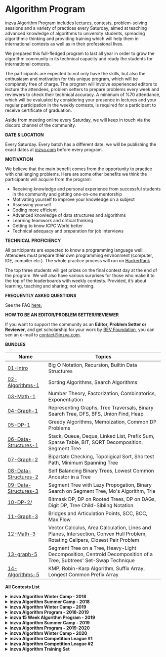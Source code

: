 # Algorithm Program

inzva Algorithm Program includes lectures, contests, problem-solving sessions and a variety of practices every Saturday, aimed at teaching advanced knowledge of algorithms to university students, spreading algorithmic thinking and providing training which will help them in international contests as well as in their professional lives.
 
We prepared this full-fledged program to last all year in order to grow the algorithm community in its technical capacity and ready the students for international contests.

The participants are expected to not only have the skills, but also the enthusiasm and motivation for this unique program, which will be completely free of charge. The program will involve experienced editors to lecture the attendees, problem setters to prepare problems every week and reviewers to check their technical accuracy. A minimum of %70 attendance, which will be evaluated by considering your presence in lectures and your regular participation in the weekly contests, is required for a participant to receive certificate of graduation. 

Aside from meeting online every Saturday, we will keep in touch via the discord channel of the community.


**DATE & LOCATION**

Every Saturday. Every batch has a different date, we will be publishing the exact dates at [inzva.com](inzva.com) before every program.


**MOTIVATION**

We believe that the main benefit comes from the opportunity to practice with challenging problems. Here are some other benefits we think the participants will acquire from the program: 

- Receiving knowledge and personal experience from successful students in the community and getting one-on-one mentorship
- Motivating yourself to improve your knowledge on a subject
- Assessing yourself
- Coding more efficient
- Advanced knowledge of data structures and algorithms
- Learning teamwork and critical thinking
- Getting to know ICPC World better 
- Technical adequacy and preparation for job interviews

**TECHNICAL PROFICIENCY**

All participants are expected to know a programming language well. Attendees must prepare their own programming environment (computer, IDE, compiler etc.). The whole practice process will run on [HackerRank](https://www.hackerrank.com)


The top three students will get prizes on the final contest day at the end of the program. We will also have various surprises for those who make it to the top of the leaderboards with weekly contests. Provided, it’s about learning, teaching and sharing; not winning.

**FREQUENTLY ASKED QUESTIONS**

See the FAQ [here.](https://inzva.com/faq-algorithm-competition-programme)

**HOW TO BE AN EDITOR/PROBLEM SETTER/REVIEWER**

If you want to support the community as an **Editor, Problem Setter or Reviewer**, and get scholarship for your work by [BEV Foundation](https://bev.foundation/), you can sen an e-mail to contact@inzva.com.

**BUNDLES** 

| Name | Topics |
|------|-------|
| [01-Intro](https://github.com/inzva/Algorithm-Program/tree/master/bundles/01-intro) | Big O Notation, Recursion, Builtin Data Structures|
| [02-Algorithms-1](https://github.com/inzva/Algorithm-Program/tree/master/bundles/02-algorithms-1) | Sorting Algorithms, Search Algorithms|
| [03-Math-1](https://github.com/inzva/Algorithm-Program/tree/master/bundles/03-math-1) | Number Theory, Factorization, Combinatorics, Exponentiation|
| [04-Graph-1](https://github.com/inzva/Algorithm-Program/tree/master/bundles/04-graph-1) | Representing Graphs, Tree Traversals, Binary Search Tree, DFS, BFS, Union Find, Heap|
| [05-DP-1](https://github.com/inzva/Algorithm-Program/tree/master/bundles/05-dp-1) | Greedy Algorithms, Memoization, Common DP Problems|
| [06-Data-Structures-1](https://github.com/inzva/Algorithm-Program/tree/master/bundles/06-data-structures-1) | Stack, Queue, Deque, Linked List, Prefix Sum, Sparse Table, BIT, SQRT Decomposition, Segment Tree|
| [07-Graph-2](https://github.com/inzva/Algorithm-Program/tree/master/bundles/07-graph-2) | Bipartate Checking, Topoligical Sort, Shortest Path, Minimum Spanning Tree|
| [08-Data-Structures-2](https://github.com/inzva/Algorithm-Program/tree/master/bundles/08-data-structures-2) |Self Balancing Binary Trees, Lowest Common Ancestor in a Tree|
| [09-Data-Structures-3](https://github.com/inzva/Algorithm-Program/tree/master/bundles/09-data-structures-3) |Segment Tree with Lazy Propogation, Binary Search on Segment Tree, Mo's Algorithm, Trie|
| [10-DP-2/](https://github.com/inzva/Algorithm-Program/tree/master/bundles/10-dp-2) |Bitmask DP, DP on Rooted Trees, DP on DAGs, Digit DP, Tree Child-Sibling Notation|
| [11-Graph-3](https://github.com/inzva/Algorithm-Program/tree/master/bundles/11-graph-3) |Bridges and Articulation Points, SCC, BCC, Max Flow|
| [12-Math-3](https://github.com/inzva/Algorithm-Program/tree/master/bundles/12-math-3) |Vector Calculus, Area Calculation, Lines and Planes, Intersection, Convex Hull Problem, Rotating Calipers, Closest Pair Problem|
| [13-graph-5](https://github.com/inzva/Algorithm-Program/tree/master/bundles/13-graph-5) |Segment Tree on a Tree, Heavy-Light Decomposition, Centroid Decomposition of a Tree, Subtrees' Set-Swap Technique|
| [14-Algorithms-5](https://github.com/inzva/Algorithm-Program/tree/master/bundles/14-algorithms-5) |KMP, Robin-Karp Algorithm, Suffix Array, Longest Common Prefix Array|



**All Contests List**

<details>
<summary> <b> inzva Algorithm Winter Camp - 2018 </b> </summary>
  
  | Name | Topic |
|------|-------|
| [inzva Algorithm Competition Winter Camp 2018 Qualification](https://www.hackerrank.com/inzva-algorithmic-competition-winter-camp-qualification) | No Specific Topic|
| [inzva ACWC 2018 Contest #1](https://www.hackerrank.com/acwc-session-1) | No Specific Topic|
| [inzva ACWC 2018 Contest #2](https://www.hackerrank.com/acwc-session-2) | No Specific Topic|
| [inzva ACWC 2018 Contest #3](https://www.hackerrank.com/acwc-session-3) | No Specific Topic|
| [inzva ACWC 2018 Contest #4](https://www.hackerrank.com/acwc-session-4) | No Specific Topic|
| [inzva ACWC 2018 Contest #5](https://www.hackerrank.com/acwc-session-5) | No Specific Topic|
| [inzva Algorithmic Competition Winter Camp 2018 All Problems](https://www.hackerrank.com/inzva-algorithmic-competition-winter-camp) | No Specific Topic|
</details>

<details>
<summary> <b> inzva Algorithm Summer Camp - 2018 </b> </summary>
  
  | Name | Topic |
|------|-------|
| [inzva Algorithm Competition Summer Camp 2018 Qualification](https://www.hackerrank.com/inzva-algorithmic-competition-summer-camp-qualification) | No Specific Topic|
| [inzva Algorithm Competition Summer Camp 2018 Expert Final Contest](www.hackerrank.com/inzva-acsc-expert-final-contest) | No Specific Topic|
| [inzva ACSC Foundation Contest #1](https://www.hackerrank.com/inzva-acsc-foundation-1) | No Specific Topic|
| [inzva ACSC 2018 Foundation Contest #2](https://www.hackerrank.com/inzva-acsc-foundation-2) | No Specific Topic|
| [inzva ACSC 2018 Foundation Contest #3](https://www.hackerrank.com/inzva-acsc-foundation-3) | No Specific Topic|
| [inzva ACSC 2018 Foundation Contest #4](https://www.hackerrank.com/inzva-acsc-foundation-4) | No Specific Topic|
| [inzva ACSC 2018 Foundation Contest #5](https://www.hackerrank.com/inzva-acsc-foundation-5) | No Specific Topic|
| [inzva ACSC 2018 Foundation Contest #6](https://www.hackerrank.com/inzva-acsc-foundation-6) | No Specific Topic|
| [inzva ACSC 2018 Foundation Final](https://www.hackerrank.com/inzva-acsc-foundation-final) | No Specific Topic|
| [inzva ACSC 2018 Advanced Long Contest #1](https://www.hackerrank.com/inzva-acsc-advanced-long-contest-1) | No Specific Topic|
| [inzva ACSC 2018 Advanced Long Contest #2](https://www.hackerrank.com/inzva-acsc-advanced-long-contest-2) | No Specific Topic|
| [inzva ACSC 2018 Advanced Contest #1](https://www.hackerrank.com/inzva-acsc-advanced-daily-1) | No Specific Topic|
| [inzva ACSC 2018 Advanced Contest #2](https://www.hackerrank.com/inzva-acsc-advanced-daily-2) | No Specific Topic|
| [inzva ACSC 2018 Advanced Contest #3](https://www.hackerrank.com/inzva-acsc-advanced-daily-contest-3) | No Specific Topic|
| [inzva ACSC 2018 Advanced Contest #4](https://www.hackerrank.com/inzva-acsc-advanced-daily-contest-4) | No Specific Topic|
| [inzva ACSC 2018 Advanced Final Contest](https://www.hackerrank.com/inzva-acsc-advanced-final-contest) | No Specific Topic|
| [inzva ACSC 2018 Foundation Upsolving](https://www.hackerrank.com/inzva-acsc-foundation-upsolving) | No Specific Topic|
| [inzva ACSC 2018 Advanced Upsolving](https://www.hackerrank.com/inzva-acsc-advanced-upsolving) | No Specific Topic|
| [inzva ACSC 2018 Expert Contest #1](https://www.hackerrank.com/acsc-session-1) | No Specific Topic|
| [inzva ACSC 2018 Expert Contest #2](https://www.hackerrank.com/acsc-session-2) | No Specific Topic|
| [inzva ACSC 2018 Expert Contest #3](https://www.hackerrank.com/acsc-session-3) | No Specific Topic|
| [inzva ACSC 2018 Expert Contest #4](https://www.hackerrank.com/acsc-session-4) | No Specific Topic|
| [inzva ACSC 2018 Expert Contest #5](https://www.hackerrank.com/acsc-session-5) | No Specific Topic|
| [inzva ACSC 2018 Expert Contest #6](https://www.hackerrank.com/acsc-session-6) | No Specific Topic|
| [inzva ACSC 2018 Expert Final](https://www.hackerrank.com/inzva-acsc-expert-final) | No Specific Topic|  
</details>

<details>
<summary> <b> inzva Algorithm Winter Camp - 2019 </b> </summary>
  
  | Name | Topic |
|------|-------|
| [inzva Algorithmic Competition Winter Camp 2019 Qualification Contest](www.hackerrank.com/inzva-acwc2019-qualification) | No Specific Topic|
| [inzva ACWC 2019 Advanced #1](https://www.hackerrank.com/inzva-acwc-2019-advanced-1) | No Specific Topic|
| [inzva ACWC 2019 Advanced #2](https://www.hackerrank.com/inzva-acwc-2019-advanced-2) | No Specific Topic|
| [inzva ACWC 2019 Advanced #3](https://www.hackerrank.com/inzva-acwc-2019-advanced-3) | No Specific Topic|
| [inzva ACWC 2019 Advanced #4](https://www.hackerrank.com/inzva-acwc-2019-advanced-4) | No Specific Topic|
| [inzva ACWC 2019 Advanced #5](https://www.hackerrank.com/inzva-acwc-2019-advanced-5) | No Specific Topic|
| [inzva ACWC 2019 Advanced Final](https://www.hackerrank.com/inzva-acwc-2019-advanced-final) | No Specific Topic|
| [inzva ACWC 2019 Foundation Problems](https://www.hackerrank.com/inzva-acwc-2019-foundation-problems) | No Specific Topic|
| [inzva ACWC 2019 Advanced Upsolving](https://www.hackerrank.com/inzva-acwc-2019-advanced-upsolving) | No Specific Topic|
| [inzva ACWC 2019 Foundation Final](https://www.hackerrank.com/inzva-acwc-2019-foundation-final) | No Specific Topic|
  
</details>

<details>
<summary> <b> inzva Algorithm Program - 2018-2019 </b> </summary>
  
  | Name | Topic |
|------|-------|
| [inzva Algorithm Program 2018-2019 Intro Onsite](https://www.hackerrank.com/inzva-01-intro-onsite-2018) | No Specific Topic|
| [inzva Algorithm Program 2018-2019 Intro Online](https://www.hackerrank.com/inzva-01-intro-online-2018) | No Specific Topic|
| [inzva Algorithm Program 2018-2019 Algorithm Online](https://www.hackerrank.com/inzva-02-algorithm-1-online-2018) | No Specific Topic|
| [inzva Algorithm Program 2018-2019 Algorithm Onsite](https://www.hackerrank.com/inzva-02-algorithm-1-onsite-2018) | No Specific Topic|
| [inzva Algorithm Program 2018-2019 Math-1 Online](https://www.hackerrank.com/inzva-03-math-1-online-2018) | No Specific Topic|
| [inzva Algorithm Program 2018-2019 Math-1 Onsite](https://www.hackerrank.com/inzva-03-math-1-onsite-2018) | No Specific Topic|
| [inzva Algorithm Program 2018-2019 Graph-1 Online](https://www.hackerrank.com/inzva-04-graph-1-online-2018) | No Specific Topic|
| [inzva Algorithm Program 2018-2019 Graph-1 Onsite](https://www.hackerrank.com/inzva-04-graph-1-onsite-2018) | No Specific Topic|
| [inzva Algorithm Program 2018-2019 DP-1 Online](https://www.hackerrank.com/inzva-05-dp-1-online-2018) | No Specific Topic|
| [inzva Algorithm Program 2018-2019 DP-1 Onsite](https://www.hackerrank.com/inzva-05-dp-1-onsite-2018) | No Specific Topic|
| [inzva Algorithm Program 2018-2019 Graph-2 Online](https://www.hackerrank.com/inzva-07-graph-2-online-2019) | No Specific Topic|
| [inzva Algorithm Program 2018-2019 Graph-2 Onsite](https://www.hackerrank.com/inzva-07-graph-2-onsite-2019) | No Specific Topic|
| [inzva Algorithm Program 2018-2019 Data Structures-2 Online](https://www.hackerrank.com/inzva-08-data-structures-2-online-2019) | No Specific Topic|
| [inzva Algorithm Program 2018-2019 DP-2 Online](https://www.hackerrank.com/inzva-10-dp-2-online-2019) | No Specific Topic|
| [inzva Algorithm Program 2018-2019 Data Structures-2 Onsite](https://www.hackerrank.com/inzva-08-data-structures-2-onsite-2019) | No Specific Topic|
| [inzva Algorithm Program 2018-2019 Graph-3 Online](https://www.hackerrank.com/inzva-11-graph-3-online-2019) | No Specific Topic|
| [inzva Algorithm Program 2018-2019 Graph-3 Onsite](https://www.hackerrank.com/inzva-11-graph-3-onsite-2019) | No Specific Topic|
| [inzva Algorithm Program 2018-2019 Math-3 Online](https://www.hackerrank.com/inzva-12-math-3-online-2019) | No Specific Topic|  
</details>


<details>
<summary> <b> inzva 15 Week Algorithm Program - 2019 </b> </summary>
  
  | Name | Topic |
|------|-------|
| [inzva 15 Week Algorithm Program 2019 Intro Online](https://www.hackerrank.com/inzva-ap02-01-intro-online) | No Specific Topic|
| [inzva 15 Week Algorithm Program 2019 Intro Onsite](https://www.hackerrank.com/inzva-ap02-01-intro-onsite) | No Specific Topic|
| [inzva Algorithm Program 2018-2019 Data Structures-3 Online](https://www.hackerrank.com/inzva-09-data-structures-3-online-2019) | No Specific Topic|
| [inzva Algorithm Program 2018-2019 DP-2 Onsite](https://www.hackerrank.com/inzva-10-dp-2-onsite-2019) | No Specific Topic|
| [inzva 15 Week Algorithm Program 2019 Math Online](https://www.hackerrank.com/inzva-ap02-02-math-online) | No Specific Topic|
| [inzva Algorithm Program 2018-2019 Data Structures-3 Onsite](https://www.hackerrank.com/inzva-09-data-structures-3-onsite-2019) | No Specific Topic|
| [inzva 15 Week Algorithm Program 2019 DP Online](https://www.hackerrank.com/inzva-ap02-04-dp-online) | No Specific Topic|
| [inzva 15 Week Algorithm Program 2019 Math Onsite](https://www.hackerrank.com/inzva-ap02-02-math-onsite) | No Specific Topic|
| [inzva 15 Week Algorithm Program 2019 DP Onsite](https://www.hackerrank.com/inzva-ap02-04-dp-onsite) | No Specific Topic|
| [inzva 15 Week Algorithm Program 2019 Graph Online](https://www.hackerrank.com/inzva-ap02-03-graph-online) | No Specific Topic|
| [inzva 15 Week Algorithm Program 2019 Graph Onsite](https://www.hackerrank.com/inzva-ap02-03-graph-onsite) | No Specific Topic|
| [inzva 15 Week Algorithm Program 2019 Data Structures Online](https://www.hackerrank.com/inzva-ap02-05-data-structures-online) | No Specific Topic|
| [inzva 15 Week Algorithm Program 2019 Data Structures Onsite](https://www.hackerrank.com/inzva-ap02-05-data-structures-onsite) | No Specific Topic|
| [inzva 15 Week Algorithm Program 2019 Graph-2 Onsite](https://www.hackerrank.com/inzva-ap02-07-graph-2-onsite) | No Specific Topic|
| [inzva Algorithm Competition Summer Camp 2019 Qualification](https://www.hackerrank.com/inzva-algorithm-competition-summer-camp-2019-qualification) | No Specific Topic|
| [inzva 15 Week Algorithm Program 2019 Data Structures-2 Online](https://www.hackerrank.com/inzva-ap02-08-data-structures-2-online) | No Specific Topic|
| [inzva 15 Week Algorithm Program 2019 Data Structures-2 Onsite](https://www.hackerrank.com/inzva-ap02-08-data-structures-2-onsite) | No Specific Topic|
  
</details>

<details>
<summary> <b> inzva Algorithm Summer Camp - 2019 </b> </summary>
  
  | Name | Topic |
|------|-------|
| [inzva ACSC 2019 Advanced #1](https://www.hackerrank.com/inzva-acsc-19-advanced-1) | No Specific Topic|
| [inzva ACSC 2019 Advanced #2](https://www.hackerrank.com/inzva-acsc-19-advanced-2) | No Specific Topic|
| [inzva ACSC 2019 Foundation Final](https://www.hackerrank.com/inzva-acsc-19-foundation-final) | No Specific Topic|
| [inzva ACSC 2019 Advanced #3](https://www.hackerrank.com/inzva-acsc-19-advanced-3) | No Specific Topic|
| [inzva ACSC 2019 Advanced #4](https://www.hackerrank.com/inzva-acsc-19-advanced-4) | No Specific Topic|
| [inzva ACSC 2019 Advanced Final](https://www.hackerrank.com/inzva-acsc-19-advanced-final) | No Specific Topic|
| [inzva ACSC 2019 Foundation Problems](https://www.hackerrank.com/inzva-acsc-19-foundation-problems) | No Specific Topic|
| [inzva ACSC 2019 Advanced Upsolving](https://www.hackerrank.com/inzva-acsc-19-advanced-upsolving) | No Specific Topic|
| [inzva ACSC 2019 Advanced #5](https://www.hackerrank.com/inzva-acsc-19-advanced-5) | No Specific Topic|  
</details>

<details>
<summary> <b> inzva Algorithm Program - 2019-2020 </b> </summary>
  
  | Name | Topic |
|------|-------|
| [inzva Algorithm Program 2019-2020 Qualification](https://www.hackerrank.com/inzva-algorithm-program-2019-2020-qualification) | No Specific Topic|
| [inzva Algorithm Program 2019-2020 Intro Lab 1  ](https://www.hackerrank.com/inzva-algorithm-program-2019-2020-intro-lab-1) |Recursion, Brute-force|
| [inzva Algorithm Program 2019-2020 Intro Lab 2](https://www.hackerrank.com/inzva-algorithm-program-2019-2020-intro-lab-2) | Binary Search, Ternary Search, Sorting Algorithms|
| [inzva Algorithm Program 2019-2020 Math-1 Lab 3](https://www.hackerrank.com/inzva-algorithm-program-2019-2020-math-1-lab-3) | Sieve of Eratosthenes, Modular Arithmetic, GCD, Factorization Algorithms|
| [inzva Algorithm Program 2019-2020 Math-1 Lab 4](https://www.hackerrank.com/inzva-algorithm-program-2019-2020-math-1-lab-4) | Combination, Meet in the Middle, Enumeration|
| [inzva Algorithm Program 2019-2020 Contest-1](https://www.hackerrank.com/inzva-algorithm-program-2019-2020-contest-1) | All of the Above|
| [Inzva Algorithm Program 2019-2020 Graph-1 Lab 5](https://www.hackerrank.com/inzva-algorithm-program-2019-2020-graph-1-lab-5) | Graph Definitions, Representing Graph|
| [Inzva Algorithm Program 2019-2020 Graph-1 Lab 6](https://www.hackerrank.com/inzva-algorithm-program-2019-2020-graph-1-lab-6) | DFS, BFS|
| [Inzva Algorithm Program 2019-2020 Graph-2 Lab 7](https://www.hackerrank.com/inzva-algorithm-program-2019-2020-graph-2-lab-7) | Heap, Priority-Queue, Dijkstra, Bellman-Ford (Shortest Path)|
| [inzva Algorithm Program 2019-2020 Graph-2 Lab 8](https://www.hackerrank.com/inzva-algorithm-program-2019-2020-graph-2-lab-8) |Union Find, Kruskal's Algorithm, Prim's Algorithm (MST)|
| [inzva Algorithm Program 2019-2020 Contest #2](https://www.hackerrank.com/inzva-algorithm-program-2019-2020-contest-2) | All of the Above|
| [Inzva Algorithm Program 2019-2020 Dp-1 Lab 9](https://www.hackerrank.com/inzva-algorithm-program-2019-2020-dp-1-lab-9) | Coin Problem, LIS, Knapsack Problems|
| [Inzva Algorithm Program 2019-2020 DP-2 Lab 10](https://www.hackerrank.com/inzva-algorithm-program-2019-2020-dp-2-lab-10) | Edit Distance, Counting Tilings Problem, Counting the number of solutions|
| [Inzva Algorithm Program 2019-2020 Data Structures-1 Lab 11](https://www.hackerrank.com/inzva-algorithm-program-2019-2020-data-structures-1-lab-11) | Stack, Queue, Deque, Prefix Sum, Sparse Table|
| [inzva Algorithm Program 2019-2020 Data Structures-2 Lab 12](https://www.hackerrank.com/inzva-algorithm-program-2019-2020-data-structures-2-lab-12) | Segment Tree, Lazy Propagation|
| [inzva Algorithm Program 2019-2020 Graph-3 Lab 13](https://www.hackerrank.com/inzva-algorithm-program-2019-2020-graph-3-lab-13) | LCA, SCC|
| [inzva Algorithm Program 2019-2020 Final](https://www.hackerrank.com/inzva-algorithm-program-2019-2020-final) | No Specific Topic|
| [Inzva Algorithm Program 2019-2020 All Problems](https://www.hackerrank.com/inzva-algorithm-program-2019-2020-all-problems) | No Specific Topic|
</details>

<details>
<summary> <b> inzva Algorithm Winter Camp - 2020 </b> </summary>
  
  | Name | Topic |
|------|-------|
| [inzva Algorithm Winter Camp 2020 Qualification](https://www.hackerrank.com/inzva-algorithm-winter-camp-2020-qualification) | No Specific Topic|
| [inzva ACWC 2020 Day #1](https://www.hackerrank.com/inzva-winter-camp-2020-day-1) | Sieve of Eratosthenes, Brute-Force, Enumeration, Binary Search, Ternary Search|
| [inzva ACWC 2020 Day #2](https://www.hackerrank.com/inzva-winter-camp-2020-day-2) | DFS, BFS|
| [inzva ACWC 2020 Day #3](https://www.hackerrank.com/inzva-winter-camp-2020-day-3) | Priority Queue, Shortest Path, MST|
| [inzva ACWC 2020 Day #4](https://www.hackerrank.com/inzva-winter-camp-2020-day-4) | Coin Problem, LIS, Knapsack Problems, LCS|
| [inzva ACWC 2020 Foundation Final](https://www.hackerrank.com/inzva-winter-camp-2020-foundation-final) | All of the Above|
| [inzva ACWC 2020 Expert](https://www.hackerrank.com/inzva-acwc-2020-expert) | No Specific Topic|
| [inzva ACWC 2020 Expert Final](https://www.hackerrank.com/inzva-acwc-2020-expert-final) | No Specific Topic|  
</details>

<details>
<summary> <b> inzva Algorithm Competition League #1 </b> </summary>
  
  | Name | Topic |
|------|-------|
| [inzva Algorithm Competition League Contest #1](https://www.hackerrank.com/inzva-algorithm-competition-league-contest-1) | No Specific Topic|
| [inzva Algorithm Competition League Contest #2](https://www.hackerrank.com/inzva-algorithm-competition-league-contest-2) | No Specific Topic|
| [inzva Algorithm Competition League Contest #3](https://www.hackerrank.com/inzva-algorithm-competition-league-contest-3) | No Specific Topic|
| [inzva Algorithm Competition League Contest #4](https://www.hackerrank.com/inzva-algorithm-competition-league-contest-4) | No Specific Topic|
| [inzva Algorithm Competition League Contest #5](https://www.hackerrank.com/inzva-algorithm-competition-league-contest-5) | No Specific Topic|
| [inzva Algorithm Competition League Contest #6](https://www.hackerrank.com/inzva-algorithm-competition-league-contest-6) | No Specific Topic|
| [inzva Algorithm Competition League Contest #7](https://www.hackerrank.com/inzva-algorithm-competition-league-contest-7) | No Specific Topic|
| [inzva Algorithm Competition League Contest #8](https://www.hackerrank.com/inzva-algorithm-competition-league-contest-8) | No Specific Topic|
| [inzva Algorithm Competition League Contest #9](https://www.hackerrank.com/inzva-algorithm-competition-league-contest-9) | No Specific Topic|
| [inzva Algorithm Competition League Contest #10](https://www.hackerrank.com/inzva-algorithm-competition-league-contest-10) | No Specific Topic|  
</details>

<details>
<summary> <b> inzva Algorithm Competition League #2 </b> </summary>
  
  | Name | Topic |
|------|-------|
| [inzva Algorithm Competition League 2 Contest #1](https://www.hackerrank.com/inzva-algorithm-competition-league-2-contest-1) | No Specific Topic|
| [inzva Algorithm Competition League 2 Contest #2](https://www.hackerrank.com/inzva-algorithm-competition-league-2-contest-2) | No Specific Topic|
| [inzva Algorithm Competition League 2 Contest #3](https://www.hackerrank.com/inzva-algorithm-competition-league-2-contest-3) | No Specific Topic|
| [inzva Algorithm Competition League 2 Contest #4](https://www.hackerrank.com/inzva-algorithm-competition-league-2-contest-4) | No Specific Topic|
| [inzva Algorithm Competition League 2 Contest #5](https://www.hackerrank.com/inzva-algorithm-competition-league-2-contest-5) | No Specific Topic|
| [inzva Algorithm Competition League 2 Contest #6](https://www.hackerrank.com/inzva-algorithm-competition-league-2-contest-6) | No Specific Topic|
| [inzva Algorithm Competition League 2 Contest #7](https://www.hackerrank.com/inzva-algorithm-competition-league-2-contest-7) | No Specific Topic|
| [inzva Algorithm Competition League 2 Contest #8](https://www.hackerrank.com/inzva-algorithm-competition-league-2-contest-8) | No Specific Topic|
| [inzva Algorithm Competition League 2 Contest #9](https://www.hackerrank.com/inzva-algorithm-competition-league-2-contest-9) | No Specific Topic|
| [inzva Algorithm Competition League 2 Contest #10](https://www.hackerrank.com/inzva-algorithm-competition-league-2-contest-10) | No Specific Topic|
| [inzva Algorithm Competition League 2 Upsolving](https://www.hackerrank.com/inzva-algorithm-competition-league-2-upsolving) | No Specific Topic|  
</details>

<details>
<summary> <b> inzva Algorithm Training Set </b> </summary>
  
  | Name | Topic |
|------|-------|
| [inzva Intermediate Training Set](https://www.hackerrank.com/inzva-intermediate-training-set) | No Specific Topic|  
</details>
